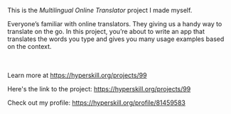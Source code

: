 This is the *Multilingual Online Translator* project I made myself.


<p>Everyone&rsquo;s familiar with online translators. They giving us a handy way to translate on the go. In this project, you&rsquo;re about to write an app that translates the words you type and gives you many usage examples based on the context.</p><br/><br/>Learn more at <a href="https://hyperskill.org/projects/99?utm_source=ide&utm_medium=ide&utm_campaign=ide&utm_content=project-card">https://hyperskill.org/projects/99</a>

Here's the link to the project: https://hyperskill.org/projects/99

Check out my profile: https://hyperskill.org/profile/81459583